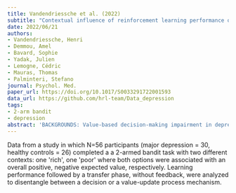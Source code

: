 ```yaml
---
title: Vandendriessche et al. (2022)
subtitle: "Contextual influence of reinforcement learning performance of depression: evidence for a negativity bias?"
date: 2022/06/21
authors:
- Vandendriessche, Henri
- Demmou, Amel
- Bavard, Sophie
- Yadak, Julien
- Lemogne, Cédric
- Mauras, Thomas
- Palminteri, Stefano
journal: Psychol. Med.
paper_url: https://doi.org/10.1017/S0033291722001593
data_url: https://github.com/hrl-team/Data_depression
tags:
- 2-arm bandit
- depression
abstract: 'BACKGROUNDS: Value-based decision-making impairment in depression is a complex phenomenon: while some studies did find evidence of blunted reward learning and reward-related signals in the brain, others indicate no effect. Here we test whether such reward sensitivity deficits are dependent on the overall value of the decision problem. METHODS: We used a two-armed bandit task with two different contexts: one rich, one poor where both options were associated with an overall positive, negative expected value, respectively. We tested patients (N = 30) undergoing a major depressive episode and age, gender and socio-economically matched controls (N = 26). Learning performance followed by a transfer phase, without feedback, were analyzed to distangle between a decision or a value-update process mechanism. Finally, we used computational model simulation and fitting to link behavioral patterns to learning biases. RESULTS: Control subjects showed similar learning performance in the rich and the poor contexts, while patients displayed reduced learning in the poor context. Analysis of the transfer phase showed that the context-dependent impairment in patients generalized, suggesting that the effect of depression has to be traced to the outcome encoding. Computational model-based results showed that patients displayed a higher learning rate for negative compared to positive outcomes (the opposite was true in controls). CONCLUSIONS: Our results illustrate that reinforcement learning performances in depression depend on the value of the context. We show that depressive patients have a specific trouble in contexts with an overall negative state value, which in our task is consistent with a negativity bias at the learning rates level.'
---
```


Data from a study in which N=56 participants (major depression = 30, healthy controls = 26) completed a a 2-armed bandit task with two different contexts: one 'rich', one 'poor' where both options were associated with an overall positive, negative expected value, respectively. Learning performance followed by a transfer phase, without feedback, were analyzed to disentangle between a decision or a value-update process mechanism.
